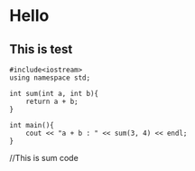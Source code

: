 # Hello
## This is test
```
#include<iostream>
using namespace std;

int sum(int a, int b){
    return a + b;
}

int main(){
	cout << "a + b : " << sum(3, 4) << endl;
}
```

//This is sum code
